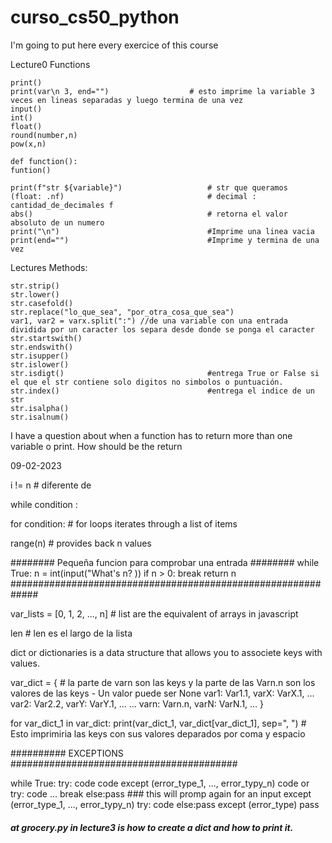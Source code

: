 # curso_cs50_python
I'm going to put here every exercice of this course

Lecture0 Functions

    print()
    print(var\n 3, end="")                  # esto imprime la variable 3 veces en lineas separadas y luego termina de una vez
    input()
    int()
    float()
    round(number,n)
    pow(x,n)

    def function():
    funtion()

    print(f"str ${variable}")                   # str que queramos
    (float: .nf)                                # decimal : cantidad_de_decimales f
    abs()                                       # retorna el valor absoluto de un numero
    print("\n")                                 #Imprime una linea vacia
    print(end="")                               #Imprime y termina de una vez 

Lectures Methods:

    str.strip()
    str.lower()
    str.casefold()
    str.replace("lo_que_sea", "por_otra_cosa_que_sea")
    var1, var2 = varx.split(":") //de una variable con una entrada dividida por un caracter los separa desde donde se ponga el caracter
    str.startswith()
    str.endswith()
    str.isupper()
    str.islower()
    str.isdigt()                                #entrega True or False si el que el str contiene solo digitos no simbolos o puntuación.
    str.index()                                 #entrega el indice de un str
    str.isalpha()
    str.isalnum()


I have a question about when a function has to return more than one variable o print. How should be the return

09-02-2023

i != n # diferente de

while condition :

for condition: # for loops iterates through a list of items

range(n) # provides back n values

######## Pequeña funcion para comprobar una entrada ########
while True:
    n = int(input("What's n? ))
    if n > 0:
        break
    return n
#############################################################

var_lists = [0, 1, 2, ..., n]           # list are the equivalent of arrays in javascript

len                                     # len es el largo de la lista

dict or dictionaries is a data structure that allows you to associete keys with values.

var_dict = {                            # la parte de varn son las keys y la parte de las Varn.n son los valores de las keys - Un valor puede ser None
    var1: Var1.1, varX: VarX.1, ...
    var2: Var2.2, varY: VarY.1, ...
    ...
    varn: Varn.n, varN: VarN.1, ...
}

for var_dict_1 in var_dict:
    print(var_dict_1, var_dict[var_dict_1], sep=", ")       # Esto imprimiria las keys con sus valores deparados por coma y espacio

########## EXCEPTIONS #########################################

while True:
    try:
        code
        code
    except (error_type_1, ..., error_typy_n)
        code
        or
        try:
            code
            ...
            break
            else:pass   ### this will promp again for an input
    except (error_type_1, ..., error_typy_n)
        try:
            code
            else:pass
        except (error_type)
            pass
        

##### at grocery.py in lecture3 is how to create a dict and how to print it.

